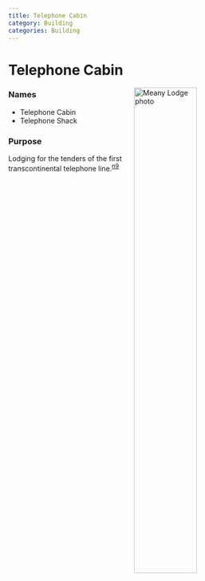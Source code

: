 ```yaml
---
title: Telephone Cabin
category: Building
categories: Building
---
```

# Telephone Cabin
<img src="/img/2020-Telephone-Cabin.jpeg" style="width: 50%;" alt="Meany Lodge photo" align="right">

### Names
- Telephone Cabin
- Telephone Shack

### Purpose
Lodging for the tenders of the first transcontinental telephone line.<sup>[n9][]</sup>


[n9]: /Names-2009
